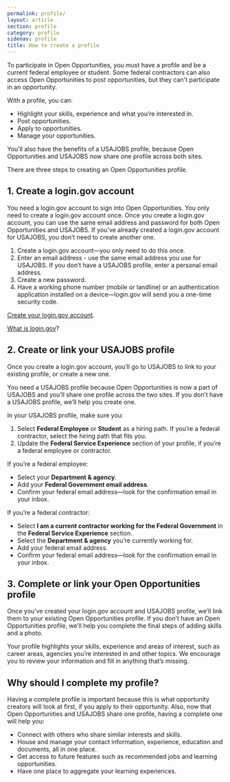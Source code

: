 ```yaml
---
permalink: profile/
layout: article
section: profile
category: profile
sidenav: profile
title: How to create a profile
---
```


To participate in Open Opportunities, you must have a profile and be a current federal employee or student.  Some federal contractors can also access Open Opportunities to post opportunities, but they can't participate in an opportunity.

With a profile, you can:

- Highlight your skills, experience and what you’re interested in.
- Post opportunities.
- Apply to opportunities.
- Manage your opportunities.

You’ll also have the benefits of a USAJOBS profile, because Open Opportunities and USAJOBS now share one profile across both sites.

There are three steps to creating an Open Opportunities profile.

## 1. Create a login.gov account
You need a login.gov account to sign into Open Opportunities. You only need to create a login.gov account once. Once you create a login.gov account, you can use the same email address and password for both Open Opportunities and USAJOBS. If you’ve already created a login.gov account for USAJOBS, you don’t need to create another one.

1. Create a login.gov account—you only need to do this once.
2. Enter an email address - use the same email address you use for USAJOBS. If you don’t have a USAJOBS profile, enter a personal email address.
3. Create a new password.
4. Have a working phone number (mobile or landline) or an authentication application installed on a device—login.gov will send you a one-time security code.

[Create your login.gov account](https://login.usajobs.gov/Access/Transition).

[What is login.gov](login-gov)?

## 2. Create or link your USAJOBS profile
Once you create a login.gov account, you’ll go to USAJOBS to link to your existing profile, or create a new one.

You need a USAJOBS profile because Open Opportunities is now a part of USAJOBS and you’ll share one profile across the two sites. If you don’t have a USAJOBS profile, we’ll help you create one.

In your USAJOBS profile, make sure you:

1.	Select **Federal Employee** or **Student** as a hiring path. If you’re a federal contractor, select the hiring path that fits you.
2.	Update the **Federal Service Experience** section of your profile, if you’re a federal employee or contractor.

If you’re a federal employee:

  * Select your **Department & agency**.
  * Add your **Federal Government email address**.
  * Confirm your federal email address—look for the confirmation email in your inbox.

If you’re a federal contractor:

  * Select **I am a current contractor working for the Federal Government** in the **Federal Service Experience** section.
  * Select the **Department & agency** you’re currently working for.
  * Add your federal email address.
  * Confirm your federal email address—look for the confirmation email in your inbox.

## 3. Complete or link your Open Opportunities profile
Once you’ve created your login.gov account and USAJOBS profile, we’ll link them to your existing Open Opportunities profile. If you don’t have an Open Opportunities profile, we’ll help you complete the final steps of adding skills and a photo.

Your profile highlights your skills, experience and areas of interest, such as career areas, agencies you’re interested in and other topics.  We encourage you to review your information and fill in anything that’s missing.

## Why should I complete my profile?
Having a complete profile is important because this is what opportunity creators will look at first, if you apply to their opportunity. Also, now that Open Opportunities and USAJOBS share one profile, having a complete one will help you:
* Connect with others who share similar interests and skills.
* House and manage your contact information, experience, education and documents, all in one place.
* Get access to future features such as recommended jobs and learning opportunities.
* Have one place to aggregate your learning experiences.
